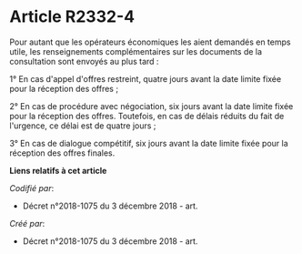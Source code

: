 # Article R2332-4

Pour autant que les opérateurs économiques les aient demandés en temps utile, les renseignements complémentaires sur les
documents de la consultation sont envoyés au plus tard :

1° En cas d'appel d'offres restreint, quatre jours avant la date limite fixée pour la réception des offres ;

2° En cas de procédure avec négociation, six jours avant la date limite fixée pour la réception des offres. Toutefois, en cas
de délais réduits du fait de l'urgence, ce délai est de quatre jours ;

3° En cas de dialogue compétitif, six jours avant la date limite fixée pour la réception des offres finales.

**Liens relatifs à cet article**

_Codifié par_:

  - Décret n°2018-1075 du 3 décembre 2018 - art.

_Créé par_:

  - Décret n°2018-1075 du 3 décembre 2018 - art.
